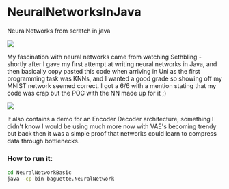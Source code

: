 # NeuralNetworksInJava
NeuralNetworks from scratch in java

![](nn_demo.gif)

My fascination with neural networks came from watching Sethbling - shortly after I gave my first attempt at writing neural networks in Java, and then basically copy pasted this code when arriving in Uni as the first programming task was KNNs, and I wanted a good grade so showing off my MNIST network seemed correct. I got a 6/6 with a mention stating that my code was crap but the POC with the NN made up for it ;)

![](nn_encoder.gif)

It also contains a demo for an Encoder Decoder architecture, something I didn't know I would be using much more now with VAE's becoming trendy but back then it was a simple proof that networks could learn to compress data through bottlenecks.

### How to run it:

```bash
cd NeuralNetworkBasic
java -cp bin baguette.NeuralNetwork
````